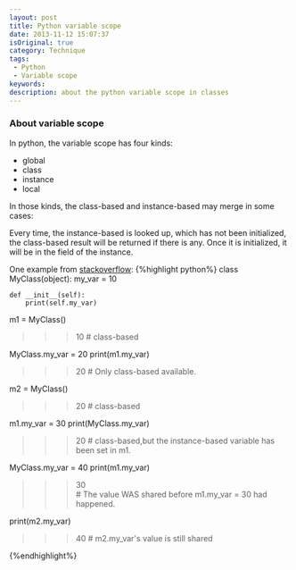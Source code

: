 ```yaml
---
layout: post
title: Python variable scope
date: 2013-11-12 15:07:37
isOriginal: true
category: Technique
tags:
 - Python
 - Variable scope
keywords: 
description: about the python variable scope in classes
---
```

### About variable scope

In python, the variable scope has four kinds:

* global
* class
* instance
* local

In those kinds, the class-based and instance-based may merge in some cases: 

Every time, the instance-based is looked up, which has not been initialized, the class-based result will
be returned if there is any. Once it is initialized, it will be in the field of the instance.

One example from [stackoverflow][1]:
{%highlight python%}
class MyClass(object):
    my_var = 10

    def __init__(self):
        print(self.my_var)


m1 = MyClass()
>>> 10          # class-based 

MyClass.my_var = 20
print(m1.my_var)
>>> 20          # Only class-based available.

m2 = MyClass()
>>> 20          # class-based

m1.my_var = 30
print(MyClass.my_var)
>>> 20          # class-based,but the instance-based variable has been set in m1.

MyClass.my_var = 40 
print(m1.my_var)
>>> 30           
                 # The value WAS shared before m1.my_var = 30 had happened.

print(m2.my_var)
>>> 40           # m2.my_var's value is still shared 

{%endhighlight%}

[1]:http://stackoverflow.com/questions/12941748/python-variable-scope-and-classes




